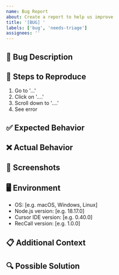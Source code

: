 ```yaml
---
name: Bug Report
about: Create a report to help us improve
title: '[BUG] '
labels: ['bug', 'needs-triage']
assignees: ''
---
```


## 🐛 Bug Description
<!-- A clear and concise description of what the bug is -->

## 🔄 Steps to Reproduce
<!-- Steps to reproduce the behavior -->
1. Go to '...'
2. Click on '....'
3. Scroll down to '....'
4. See error

## ✅ Expected Behavior
<!-- A clear and concise description of what you expected to happen -->

## ❌ Actual Behavior
<!-- A clear and concise description of what actually happened -->

## 📸 Screenshots
<!-- If applicable, add screenshots to help explain your problem -->

## 🖥️ Environment
<!-- Please complete the following information -->
- OS: [e.g. macOS, Windows, Linux]
- Node.js version: [e.g. 18.17.0]
- Cursor IDE version: [e.g. 0.40.0]
- RecCall version: [e.g. 1.0.0]

## 📋 Additional Context
<!-- Add any other context about the problem here -->

## 🔍 Possible Solution
<!-- If you have ideas on how to fix the bug, please describe them here -->
